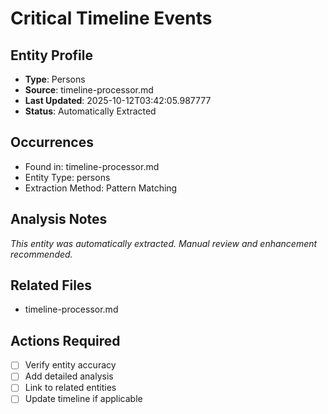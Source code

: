 # Critical Timeline Events

## Entity Profile
- **Type**: Persons
- **Source**: timeline-processor.md
- **Last Updated**: 2025-10-12T03:42:05.987777
- **Status**: Automatically Extracted

## Occurrences
- Found in: timeline-processor.md
- Entity Type: persons
- Extraction Method: Pattern Matching

## Analysis Notes
*This entity was automatically extracted. Manual review and enhancement recommended.*

## Related Files
- timeline-processor.md

## Actions Required
- [ ] Verify entity accuracy
- [ ] Add detailed analysis
- [ ] Link to related entities
- [ ] Update timeline if applicable
